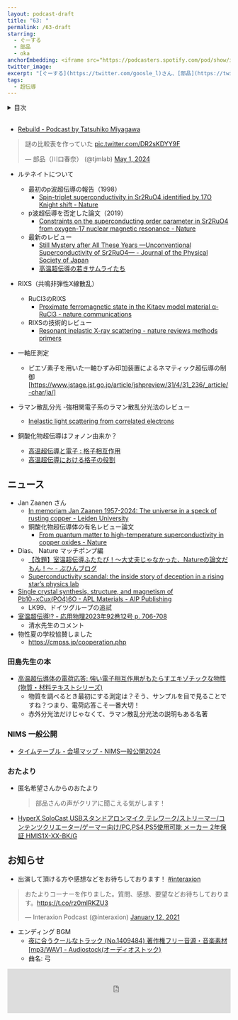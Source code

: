 ```yaml
---
layout: podcast-draft
title: "63: "
permalink: /63-draft
starring:
  - ぐーする
  - 部品
  - oka
anchorEmbedding: <iframe src="https://podcasters.spotify.com/pod/show/interaxion/embed/episodes/62-Altermagnet-e2mq633" height="102px" width="100%" frameborder="0" scrolling="no"></iframe>
twitter_image: 
excerpt: "[ぐーする](https://twitter.com/goosle_l)さん、[部品](https://twitter.com/tjmlab)、[おか](https://twitter.com/nowohyeah)でについて話しました。 (2024/05/27 収録)"
tags:
  - 超伝導
---
```


<details>
<!-- https://github.com/gettalong/kramdown/issues/155#issuecomment-339793629 -->
<summary markdown='span'>目次</summary>
<nav>
  * this unordered seed list will be replaced by toc as unordered list
  {:toc}
<!-- https://stackoverflow.com/a/38419441/11480802 -->
</nav>
</details>
<br>


- [Rebuild - Podcast by Tatsuhiko Miyagawa](https://rebuild.fm/)

<blockquote class="twitter-tweet tw-align-center"><p lang="ja" dir="ltr">謎の比較表を作っていた <a href="https://t.co/DR2sKDYY9F">pic.twitter.com/DR2sKDYY9F</a></p>&mdash; 部品（川口春奈） (@tjmlab) <a href="https://twitter.com/tjmlab/status/1785501232460976571?ref_src=twsrc%5Etfw">May 1, 2024</a>
</blockquote> <script async src="https://platform.twitter.com/widgets.js" charset="utf-8"></script>

- ルテネイトについて
  - 最初のp波超伝導の報告（1998）
    - [Spin-triplet superconductivity in Sr2RuO4 identified by 17O Knight shift - Nature](https://www.nature.com/articles/25315)
  - p波超伝導を否定した論文（2019）
    - [Constraints on the superconducting order parameter in Sr2RuO4 from oxygen-17 nuclear magnetic resonance - Nature](https://www.nature.com/articles/s41586-019-1596-2)
  - 最新のレビュー
    - [Still Mystery after All These Years —Unconventional Superconductivity of Sr2RuO4— - Journal of the Physical Society of Japan](https://journals.jps.jp/doi/10.7566/JPSJ.93.062001)
    - [高温超伝導の若きサムライたち](https://amzn.to/3WQoZKh)

- RIXS（共鳴非弾性X線散乱）
  - RuCl3のRIXS
    - [Proximate ferromagnetic state in the Kitaev model material α-RuCl3 - nature communications](https://www.nature.com/articles/s41467-021-24722-4)
  - RIXSの技術的レビュー
    - [Resonant inelastic X-ray scattering - nature reviews methods primers](https://www.nature.com/articles/s43586-024-00333-3)

- 一軸圧測定
  - ピエゾ素子を用いた一軸ひずみ印加装置によるネマティック超伝導の制御[https://www.jstage.jst.go.jp/article/jshpreview/31/4/31_236/_article/-char/ja/]
- ラマン散乱分光
  -強相関電子系のラマン散乱分光法のレビュー 
    - [Inelastic light scattering from correlated electrons](https://journals.aps.org/rmp/abstract/10.1103/RevModPhys.79.175)
- 銅酸化物超伝導はフォノン由来か？
  - [高温超伝導と電子 : 格子相互作用](https://www.jstage.jst.go.jp/article/butsuri1946/58/3/58_3_182/_article/-char/ja/)
  - [高温超伝導における格子の役割](https://www.jstage.jst.go.jp/article/materia1994/34/12/34_12_1340/_article/-char/ja/) 
 
    
## ニュース

- Jan Zaanen さん
  - [In memoriam Jan Zaanen 1957-2024: The universe in a speck of rusting copper - Leiden University](https://www.universiteitleiden.nl/en/news/2024/01/in-memoriam-jan-zaanen-1957-2024-the-universe-in-a-speck-of-rusting-copper)
  - 銅酸化物超伝導体の有名レビュー論文
    - [From quantum matter to high-temperature superconductivity in copper oxides - Nature](https://www.nature.com/articles/nature14165)
- Dias、 Nature マッチポンプ編
  - [【改題】室温超伝導ふたたび！～大丈夫じゃなかった、Natureの論文だもん！～ - ぶひんブログ](https://buhin-blog.blogspot.com/2023/03/nature.html)
  - [Superconductivity scandal: the inside story of deception in a rising star’s physics lab](https://www.nature.com/articles/d41586-024-00716-2)
- [Single crystal synthesis, structure, and magnetism of Pb10−xCux(PO4)6O - APL Materials - AIP Publishing](https://pubs.aip.org/aip/apm/article/11/10/101128/2918237)
  - LK99、ドイツグループの追試 
- [室温超伝導!? - 応用物理2023年92巻12号 p. 706-708](https://www.jstage.jst.go.jp/article/oubutsu/92/12/92_706/_article/-char/ja)
  - 清水先生のコメント
- 物性夏の学校協賛しました
  - https://cmpss.jp/cooperation.php


### 田島先生の本


- [高温超伝導体の電荷応答: 強い電子相互作用がもたらすエキゾチックな物性 (物質・材料テキストシリーズ)](https://amzn.to/4dW5hmw)
  - 物質を調べるとき最初にする測定は？そう、サンプルを目で見ることですね？つまり、電荷応答こそ一番大切！
  - 赤外分光法だけじゃなくて、ラマン散乱分光法の説明もある名著

### NIMS 一般公開

- [タイムテーブル・会場マップ - NIMS一般公開2024](https://www.nims.go.jp/openhouse/timetable_map.html)

### おたより

- 匿名希望さんからのおたより
  >部品さんの声がクリアに聞こえる気がします！
- [HyperX SoloCast USBスタンドアロンマイク テレワーク/ストリーマー/コンテンツクリエーター/ゲーマー向け/PC,PS4,PS5使用可能 メーカー 2年保証 HMIS1X-XX-BK/G](https://amzn.to/3WU9YqI)

## お知らせ

- 出演して頂ける方や感想などをお待ちしております！ [#interaxion](https://twitter.com/hashtag/interaxion)

<blockquote class="twitter-tweet tw-align-center"><p lang="ja" dir="ltr">おたよりコーナーを作りました。質問、感想、要望などお待ちしております。<a href="https://t.co/rz0mlRKZU3">https://t.co/rz0mlRKZU3</a></p>— Interaxion Podcast (@interaxion) <a href="https://twitter.com/interaxion/status/1348936492488421378?ref_src=twsrc%5Etfw">January 12, 2021</a>
</blockquote> <script async src="https://platform.twitter.com/widgets.js" charset="utf-8"></script>

- エンディング BGM
  - [夜に合うクールなトラック (No.1409484) 著作権フリー音源・音楽素材 [mp3/WAV] - Audiostock(オーディオストック)](https://audiostock.jp/audio/1409484)
  - 曲名: 弓

<iframe width="100%" height="100" scrolling="no" frameborder="no" src="https://audiostock.jp/embed?id=1409484"></iframe>
